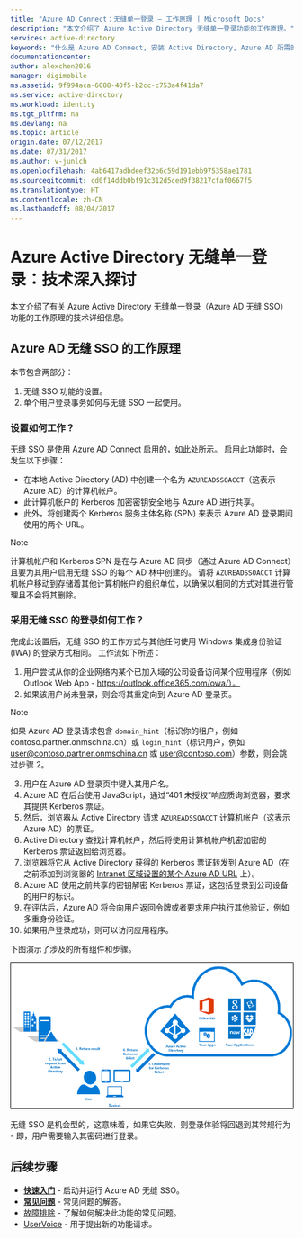 ```yaml
---
title: "Azure AD Connect：无缝单一登录 — 工作原理 | Microsoft Docs"
description: "本文介绍了 Azure Active Directory 无缝单一登录功能的工作原理。"
services: active-directory
keywords: "什么是 Azure AD Connect, 安装 Active Directory, Azure AD 所需的组件, SSO, 单一登录"
documentationcenter: 
author: alexchen2016
manager: digimobile
ms.assetid: 9f994aca-6088-40f5-b2cc-c753a4f41da7
ms.service: active-directory
ms.workload: identity
ms.tgt_pltfrm: na
ms.devlang: na
ms.topic: article
origin.date: 07/12/2017
ms.date: 07/31/2017
ms.author: v-junlch
ms.openlocfilehash: 4ab6417adbdeef32b6c59d191ebb975358ae1781
ms.sourcegitcommit: cd0f14ddb0bf91c312d5ced9f38217cfaf0667f5
ms.translationtype: HT
ms.contentlocale: zh-CN
ms.lasthandoff: 08/04/2017
---
```

# <a name="azure-active-directory-seamless-single-sign-on-technical-deep-dive"></a>Azure Active Directory 无缝单一登录：技术深入探讨

本文介绍了有关 Azure Active Directory 无缝单一登录（Azure AD 无缝 SSO）功能的工作原理的技术详细信息。

## <a name="how-does-azure-ad-seamless-sso-work"></a>Azure AD 无缝 SSO 的工作原理

本节包含两部分：
1. 无缝 SSO 功能的设置。
2. 单个用户登录事务如何与无缝 SSO 一起使用。

### <a name="how-does-set-up-work"></a>设置如何工作？

无缝 SSO 是使用 Azure AD Connect 启用的，如[此处](active-directory-aadconnect-sso-quick-start.md)所示。 启用此功能时，会发生以下步骤：
- 在本地 Active Directory (AD) 中创建一个名为 `AZUREADSSOACCT`（这表示 Azure AD）的计算机帐户。
- 此计算机帐户的 Kerberos 加密密钥安全地与 Azure AD 进行共享。
- 此外，将创建两个 Kerberos 服务主体名称 (SPN) 来表示 Azure AD 登录期间使用的两个 URL。

>[!NOTE]
> 计算机帐户和 Kerberos SPN 是在与 Azure AD 同步（通过 Azure AD Connect）且要为其用户启用无缝 SSO 的每个 AD 林中创建的。 请将 `AZUREADSSOACCT` 计算机帐户移动到存储着其他计算机帐户的组织单位，以确保以相同的方式对其进行管理且不会将其删除。

### <a name="how-does-sign-in-with-seamless-sso-work"></a>采用无缝 SSO 的登录如何工作？

完成此设置后，无缝 SSO 的工作方式与其他任何使用 Windows 集成身份验证 (IWA) 的登录方式相同。 工作流如下所述：

1. 用户尝试从你的企业网络内某个已加入域的公司设备访问某个应用程序（例如 Outlook Web App - https://outlook.office365.com/owa/）。
2. 如果该用户尚未登录，则会将其重定向到 Azure AD 登录页。

  >[!NOTE]
  >如果 Azure AD 登录请求包含 `domain_hint`（标识你的租户，例如 contoso.partner.onmschina.cn）或 `login_hint`（标识用户，例如 user@contoso.partner.onmschina.cn 或 user@contoso.com）参数，则会跳过步骤 2。

3. 用户在 Azure AD 登录页中键入其用户名。
4. Azure AD 在后台使用 JavaScript，通过“401 未授权”响应质询浏览器，要求其提供 Kerberos 票证。
5. 然后，浏览器从 Active Directory 请求 `AZUREADSSOACCT` 计算机帐户（这表示 Azure AD）的票证。
6. Active Directory 查找计算机帐户，然后将使用计算机帐户机密加密的 Kerberos 票证返回给浏览器。
7. 浏览器将它从 Active Directory 获得的 Kerberos 票证转发到 Azure AD（在之前添加到浏览器的 [Intranet 区域设置的某个 Azure AD URL](active-directory-aadconnect-sso-quick-start.md#step-3-roll-out-the-feature) 上）。
8. Azure AD 使用之前共享的密钥解密 Kerberos 票证，这包括登录到公司设备的用户的标识。
9. 在评估后，Azure AD 将会向用户返回令牌或者要求用户执行其他验证，例如多重身份验证。
10. 如果用户登录成功，则可以访问应用程序。

下图演示了涉及的所有组件和步骤。

![无缝单一登录](./media/active-directory-aadconnect-sso/sso2.png)

无缝 SSO 是机会型的，这意味着，如果它失败，则登录体验将回退到其常规行为 - 即，用户需要输入其密码进行登录。

## <a name="next-steps"></a>后续步骤

- [**快速入门**](active-directory-aadconnect-sso-quick-start.md) - 启动并运行 Azure AD 无缝 SSO。
- [**常见问题**](active-directory-aadconnect-sso-faq.md) - 常见问题的解答。
- [故障排除](active-directory-aadconnect-troubleshoot-sso.md) - 了解如何解决此功能的常见问题。
- [UserVoice](https://feedback.azure.com/forums/169401-azure-active-directory/category/160611-directory-synchronization-aad-connect) - 用于提出新的功能请求。

<!-- Update_Description: update meta properties -->